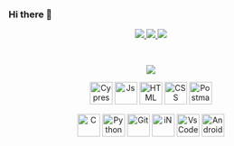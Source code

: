 ### Hi there 👋

<p align="center">
<a href="https://www.linkedin.com/in/qatrixtecnologia/" target="_blank"><img src="https://img.shields.io/badge/-Linkedin-6610F2?style=for-the-badge&logo=Linkedin&logoColor=FFFFFF&link=https://www.linkedin.com/in/qatrixtecnologia/"/>
<a href="https://github.com/qatrixtecnologia" target="_blank"><img src="https://img.shields.io/badge/-GitHub.Io-6610F2?style=for-the-badge&logo=Linktree&logoColor=FFFFFF&link=[https://github.com/qatrixtecnologia]"/> 
<a href="https://www.instagram.com/qatrixtecnologia" target="_blank"><img src="https://img.shields.io/badge/-Instagram-6610F2?style=for-the-badge&logo=Instagram&logoColor=FFFFFF&link=https://www.instagram.com/qatrixtecnologia"/>
</p>
<div align="center"><br>
  <p align="center">
    <a href="https://skillicons.dev">
      <img src="https://skillicons.dev/icons?i=cypress, js, html, css, postman, git, github, c, python, linkedin, vscode, " />
    </a>
  </p>
  <img align="center" alt="Cypress" height="40" width="40" src="https://raw.githubusercontent.com/simple-icons/simple-icons/6e46ec1fc23b60c8fd0d2f2ff46db82e16dbd75f/icons/cypress.svg" />
  <img align="center" alt="Js" height="40" width="40" src="https://cdn.jsdelivr.net/gh/devicons/devicon/icons/javascript/javascript-original.svg" />
  <img align="center" alt="HTML" height="40" width="40" src="https://cdn.jsdelivr.net/gh/devicons/devicon/icons/html5/html5-original-wordmark.svg" />
  <img align="center" alt="CSS" height="40" width="40" src="https://cdn.jsdelivr.net/gh/devicons/devicon/icons/css3/css3-original-wordmark.svg" />
  <img align="center" alt="Postman" width="40" height="40"src="https://www.vectorlogo.zone/logos/getpostman/getpostman-icon.svg" /></br></br>
  <img align="center" alt="C" height="40" width="40" src="https://cdn.jsdelivr.net/gh/devicons/devicon/icons/c/c-original.svg" /> 
  <img align="center" alt="Python" height="40" width="40" src="https://cdn.jsdelivr.net/gh/devicons/devicon/icons/python/python-original-wordmark.svg" />
  <img align="center" alt="Git" height="40" width="40" src="https://cdn.jsdelivr.net/gh/devicons/devicon/icons/git/git-original.svg" />
  <img align="center" alt="iN" height="40" width="40" src="https://cdn.jsdelivr.net/gh/devicons/devicon/icons/linkedin/linkedin-original.svg" />
  <img align="center" alt="VsCode" height="40" width="40" src="https://skillicons.dev/icons?i=vscode" />
  <img align="center" alt="Android" height="40" width="40" src="https://skillicons.dev/icons?i=androidstudio" />
</div>

<!--
**qatrixtecnologia/qatrixtecnologia** is a ✨ _special_ ✨ repository because its `README.md` (this file) appears on your GitHub profile.
